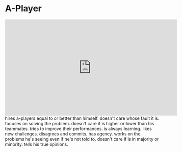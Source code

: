 # A-Player
<iframe width="560" height="315" src="https://www.youtube.com/embed/wTgQ2PBiz-g?si=QVyeJ2oADd3sc9tL" title="YouTube video player" frameborder="0" allow="accelerometer; autoplay; clipboard-write; encrypted-media; gyroscope; picture-in-picture; web-share" referrerpolicy="strict-origin-when-cross-origin" allowfullscreen></iframe>
hires a-players equal to or better than himself.
doesn't care whose fault it is. focuses on solving the problem.
doesn't care if is higher or lower than his teammates. tries to improve their performances.
is always learning.
likes new challenges.
disagrees and commits.
has agency. works on the problems he's seeing even if he's not told to.
doesn't care if is in majority or minority. tells his true opinions.